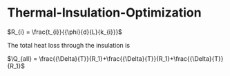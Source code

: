 # Thermal-Insulation-Optimization
$R_{i} = \frac{t_{i}}{{\phi}{d}{L}{k_{i}}}$
 
The total heat loss through the insulation is 

$\Q_{all} = \frac{{\Delta}{T}}{R_1}+\frac{{\Delta}{T}}{R_1}+\frac{{\Delta}{T}}{R_1}$
